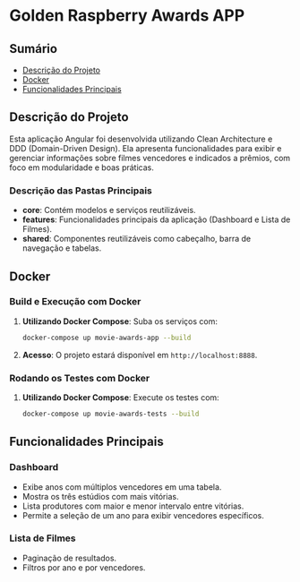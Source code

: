 # Golden Raspberry Awards APP

## Sumário
- [Descrição do Projeto](#descrição-do-projeto)
- [Docker](#docker)
- [Funcionalidades Principais](#funcionalidades-principais)

## Descrição do Projeto
Esta aplicação Angular foi desenvolvida utilizando Clean Architecture e DDD (Domain-Driven Design). Ela apresenta funcionalidades para exibir e gerenciar informações sobre filmes vencedores e indicados a prêmios, com foco em modularidade e boas práticas.

### Descrição das Pastas Principais
- **core**: Contém modelos e serviços reutilizáveis.
- **features**: Funcionalidades principais da aplicação (Dashboard e Lista de Filmes).
- **shared**: Componentes reutilizáveis como cabeçalho, barra de navegação e tabelas.

## Docker

### Build e Execução com Docker

1. **Utilizando Docker Compose**:
   Suba os serviços com:
   ```bash
   docker-compose up movie-awards-app --build
   ```

2. **Acesso**:
   O projeto estará disponível em `http://localhost:8888`.

### Rodando os Testes com Docker

1. **Utilizando Docker Compose**:
   Execute os testes com:
   ```bash
   docker-compose up movie-awards-tests --build
   ```

## Funcionalidades Principais

### Dashboard
- Exibe anos com múltiplos vencedores em uma tabela.
- Mostra os três estúdios com mais vitórias.
- Lista produtores com maior e menor intervalo entre vitórias.
- Permite a seleção de um ano para exibir vencedores específicos.

### Lista de Filmes
- Paginação de resultados.
- Filtros por ano e por vencedores.
